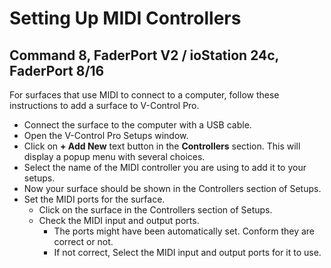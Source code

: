 # Setting Up MIDI Controllers

## Command 8, FaderPort V2 / ioStation 24c, FaderPort 8/16

For surfaces that use MIDI to connect to a computer, follow these instructions to add a surface to V-Control Pro.

* Connect the surface to the computer with a USB cable.
* Open the V-Control Pro Setups window.
* Click on <b>+ Add New</b> text button in the <b>Controllers</b> section. This will display a popup menu with several choices.
* Select the name of the MIDI controller you are using to add it to your setups.
* Now your surface should be shown in the Controllers section of Setups.
* Set the MIDI ports for the surface.
    * Click on the surface in the Controllers section of Setups.
    * Check the MIDI input and output ports.
        * The ports might have been automatically set. Conform they are correct or not.
        * If not correct, Select the MIDI input and output ports for it to use.